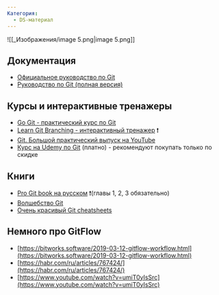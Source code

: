 ```yaml
---
Категория:
  - DS-материал
---
```

  

![[_Изображения/image 5.png|image 5.png]]

## Документация

- [Официальное руководство по﻿ Git](https://git-scm.com/docs)
- [Руководство по Git (полная версия)](https://proselyte.net/tutorials/git/)

## Курсы и интерактивные тренажеры

- [Go Git - практический курс по Git](https://gogit.ru/gitoverflow)
- [Learn Git Branching - интерактивный тренажер](https://learngitbranching.js.org) ❗️
- [Git. Большой практический выпуск на YouTube](https://www.youtube.com/watch?v=SEvR78OhGtw&feature=youtu.be)
- [Курс на Udemy по Git](https://www.udemy.com/course/git-alishev/learn/lecture/14211812) (платно) - рекомендуют покупать только по скидке

## Книги

- [Pro Git book на русском](https://git-scm.com/book/ru/v2) ❗️(главы 1, 2, 3 обязательно)
- [Волшебство Git](http://www-cs-students.stanford.edu/~blynn/gitmagic/intl/ru/)
- [Очень красивый Git cheatsheets](http://ndpsoftware.com/git-cheatsheet.html)  

## Немного про GitFlow

- [https://bitworks.software/2019-03-12-gitflow-workflow.html](https://bitworks.software/2019-03-12-gitflow-workflow.html)
- [https://habr.com/ru/articles/767424/](https://habr.com/ru/articles/767424/)
- [https://www.youtube.com/watch?v=umiT0yIsSrc](https://www.youtube.com/watch?v=umiT0yIsSrc)